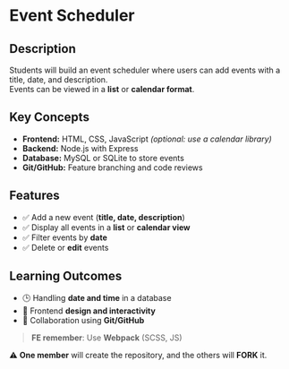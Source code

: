 # Event Scheduler

## Description  
Students will build an event scheduler where users can add events with a title, date, and description.  
Events can be viewed in a **list** or **calendar format**.  

## Key Concepts  
- **Frontend:** HTML, CSS, JavaScript *(optional: use a calendar library)*  
- **Backend:** Node.js with Express  
- **Database:** MySQL or SQLite to store events  
- **Git/GitHub:** Feature branching and code reviews  

## Features  
- ✅ Add a new event (**title, date, description**)  
- ✅ Display all events in a **list** or **calendar view**  
- ✅ Filter events by **date**  
- ✅ Delete or **edit** events  

## Learning Outcomes  
- 🕒 Handling **date and time** in a database  
- 🎨 Frontend **design and interactivity**  
- 🔗 Collaboration using **Git/GitHub**  

> **FE remember**: Use **Webpack** (SCSS, JS)  

⚠ **One member** will create the repository, and the others will **FORK** it.